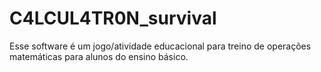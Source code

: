 # C4LCUL4TR0N_survival

Esse software é um jogo/atividade educacional para treino de operações matemáticas para alunos do ensino básico.
